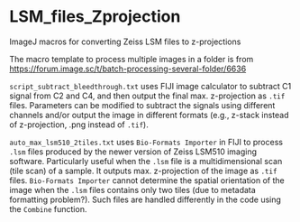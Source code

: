 # LSM_files_Zprojection
ImageJ macros for converting Zeiss LSM files to z-projections

The macro template to process multiple images in a folder is from https://forum.image.sc/t/batch-processing-several-folder/6636

`script_subtract_bleedthrough.txt` uses FIJI image calculator to subtract C1 signal from C2 and C4, and then output the final max. z-projection as `.tif` files. Parameters can be modified to subtract the signals using different channels and/or output the image in different formats (e.g., z-stack instead of z-projection, .png instead of `.tif`).

`auto_max_lsm510_2tiles.txt` uses `Bio-Formats Importer` in FIJI to process `.lsm` files produced by the newer version of Zeiss LSM510 imaging software. Particularly useful when the `.lsm` file is a multidimensional scan (tile scan) of a sample. It outputs max. z-projection of the image as `.tif` files. `Bio-Formats Importer` cannot determine the spatial orientation of the image when the `.lsm` files contains only two tiles (due to metadata formatting problem?). Such files are handled differently in the code using the `Combine` function.
